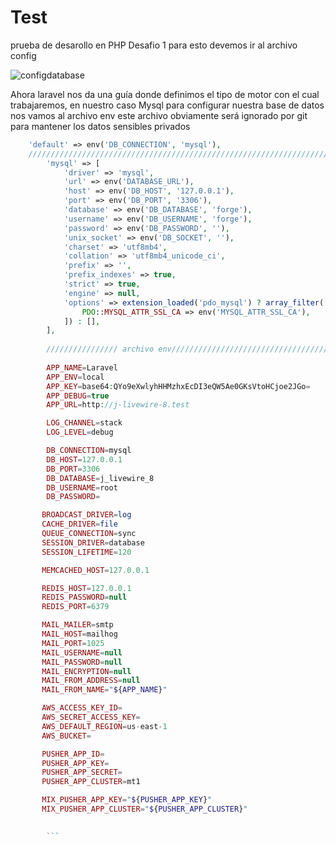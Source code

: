 # Test
prueba de desarollo en PHP 
Desafio 1 para esto devemos ir al archivo config 

![configdatabase](https://user-images.githubusercontent.com/53823068/110564471-41a36d80-8123-11eb-861f-224537842474.JPG)

Ahora laravel nos da una guía donde definimos el tipo de motor con el cual trabajaremos, en nuestro caso Mysql para configurar nuestra base de datos nos vamos al archivo env este archivo obviamente será ignorado por git para mantener los datos sensibles privados 
```php
    'default' => env('DB_CONNECTION', 'mysql'),
    /////////////////////////////////////////////////////////////////////////////////
        'mysql' => [
            'driver' => 'mysql',
            'url' => env('DATABASE_URL'),
            'host' => env('DB_HOST', '127.0.0.1'),
            'port' => env('DB_PORT', '3306'),
            'database' => env('DB_DATABASE', 'forge'),
            'username' => env('DB_USERNAME', 'forge'),
            'password' => env('DB_PASSWORD', ''),
            'unix_socket' => env('DB_SOCKET', ''),
            'charset' => 'utf8mb4',
            'collation' => 'utf8mb4_unicode_ci',
            'prefix' => '',
            'prefix_indexes' => true,
            'strict' => true,
            'engine' => null,
            'options' => extension_loaded('pdo_mysql') ? array_filter([
                PDO::MYSQL_ATTR_SSL_CA => env('MYSQL_ATTR_SSL_CA'),
            ]) : [],
        ],
        
        //////////////// archivo env/////////////////////////////////////
        
        APP_NAME=Laravel
        APP_ENV=local
        APP_KEY=base64:QYo9eXwlyhHHMzhxEcDI3eQW5Ae0GKsVtoHCjoe2JGo=
        APP_DEBUG=true
        APP_URL=http://j-livewire-8.test

        LOG_CHANNEL=stack
        LOG_LEVEL=debug

        DB_CONNECTION=mysql
        DB_HOST=127.0.0.1
        DB_PORT=3306
        DB_DATABASE=j_livewire_8
        DB_USERNAME=root
        DB_PASSWORD=

       BROADCAST_DRIVER=log
       CACHE_DRIVER=file
       QUEUE_CONNECTION=sync
       SESSION_DRIVER=database
       SESSION_LIFETIME=120

       MEMCACHED_HOST=127.0.0.1

       REDIS_HOST=127.0.0.1
       REDIS_PASSWORD=null
       REDIS_PORT=6379

       MAIL_MAILER=smtp
       MAIL_HOST=mailhog
       MAIL_PORT=1025
       MAIL_USERNAME=null
       MAIL_PASSWORD=null
       MAIL_ENCRYPTION=null
       MAIL_FROM_ADDRESS=null
       MAIL_FROM_NAME="${APP_NAME}"

       AWS_ACCESS_KEY_ID=
       AWS_SECRET_ACCESS_KEY=
       AWS_DEFAULT_REGION=us-east-1
       AWS_BUCKET=

       PUSHER_APP_ID=
       PUSHER_APP_KEY=
       PUSHER_APP_SECRET=
       PUSHER_APP_CLUSTER=mt1

       MIX_PUSHER_APP_KEY="${PUSHER_APP_KEY}"
       MIX_PUSHER_APP_CLUSTER="${PUSHER_APP_CLUSTER}"

		
		```
